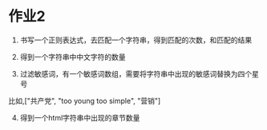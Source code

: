 # 作业2

1. 书写一个正则表达式，去匹配一个字符串，得到匹配的次数，和匹配的结果

2. 得到一个字符串中中文字符的数量

3. 过滤敏感词，有一个敏感词数组，需要将字符串中出现的敏感词替换为四个星号

比如,["共产党", "too young too simple", "营销"]

4. 得到一个html字符串中出现的章节数量